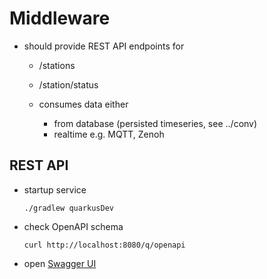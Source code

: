 # Middleware

- should provide REST API endpoints for
  - /stations
  - /station/<id>status

  - consumes data either
    - from database (persisted timeseries, see ../conv)
    - realtime e.g. MQTT, Zenoh

## REST API

* startup service
  ```shell
  ./gradlew quarkusDev
  ```

* check OpenAPI schema
  ```shell
  curl http://localhost:8080/q/openapi
  ```

* open [Swagger UI](http://localhost:8080/q/swagger-ui)
